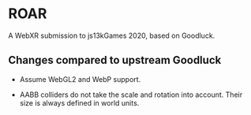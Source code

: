 # ROAR

A WebXR submission to js13kGames 2020, based on Goodluck.

## Changes compared to upstream Goodluck

- Assume WebGL2 and WebP support.

- AABB colliders do not take the scale and rotation into account. Their size is always defined in world units.
